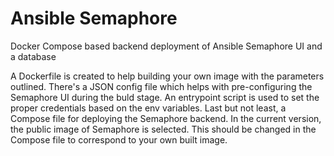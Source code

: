 # Ansible Semaphore
Docker Compose based backend deployment of Ansible Semaphore UI and a database

A Dockerfile is created to help building your own image with the parameters outlined. There's a JSON config file which helps with pre-configuring the Semaphore UI during the buld stage. An entrypoint script is used to set the proper credentials based on the env variables. Last but not least, a Compose file for deploying the Semaphore backend. In the current version, the public image of Semaphore is selected. This should be changed in the Compose file to correspond to your own built image.
